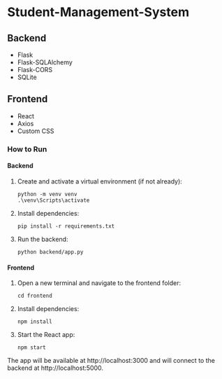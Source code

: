 # Student-Management-System  

## Backend
- Flask
- Flask-SQLAlchemy
- Flask-CORS
- SQLite

## Frontend
- React
- Axios
- Custom CSS

### How to Run

#### Backend
1. Create and activate a virtual environment (if not already):
   ```
   python -m venv venv
   .\venv\Scripts\activate
   ```
2. Install dependencies:
   ```
   pip install -r requirements.txt
   ```
3. Run the backend:
   ```
   python backend/app.py
   ```

#### Frontend
1. Open a new terminal and navigate to the frontend folder:
   ```
   cd frontend
   ```
2. Install dependencies:
   ```
   npm install
   ```
3. Start the React app:
   ```
   npm start
   ```

The app will be available at http://localhost:3000 and will connect to the backend at http://localhost:5000.
